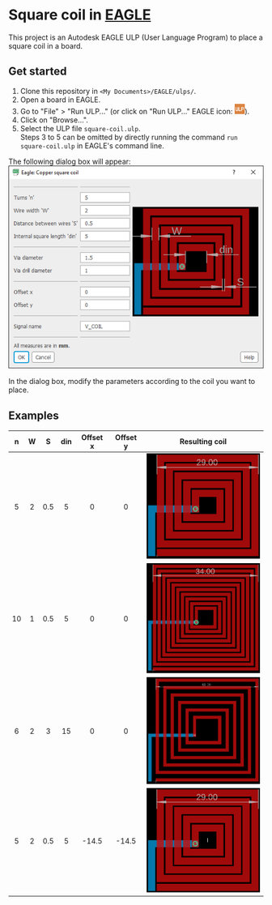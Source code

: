 # Square coil in [EAGLE](https://www.autodesk.com/products/eagle/overview)
This project is an Autodesk EAGLE ULP (User Language Program) to place a square coil in a board.

## Get started
1. Clone this repository in `<My Documents>/EAGLE/ulps/`.
2. Open a board in EAGLE.
3. Go to "File" > "Run ULP..." (or click on "Run ULP..." EAGLE icon: <img src="Run.svg" alt="Run ULP EAGLE icon" width="20"/>).
4. Click on "Browse...".
5. Select the ULP file `square-coil.ulp`.  
Steps 3 to 5 can be omitted by directly running the command `run square-coil.ulp` in EAGLE's command line.

The following dialog box will appear:  
![Dialog box](default-dialog-box.png)

In the dialog box, modify the parameters according to the coil you want to place.

## Examples

| n | W | S | din | Offset x | Offset y | Resulting coil |
| :---: | :---: | :---: | :---: | :---: | :---: | :---: |
| 5 | 2 | 0.5 | 5 | 0 | 0 | <img src="example-1.png" alt="Example coil 1" width="250"/> |
| 10 | 1 | 0.5 | 5 | 0 | 0 | <img src="example-2.png" alt="Example coil 2" width="250"/> |
| 6 | 2 | 3 | 15 | 0 | 0 | <img src="example-3.png" alt="Example coil 3" width="250"/> |
| 5 | 2 | 0.5 | 5 | -14.5 | -14.5 | <img src="example-4.png" alt="Example coil 4" width="250"/> |

